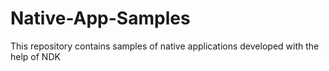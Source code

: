 # Native-App-Samples
This repository contains samples of native applications developed with the help of NDK
